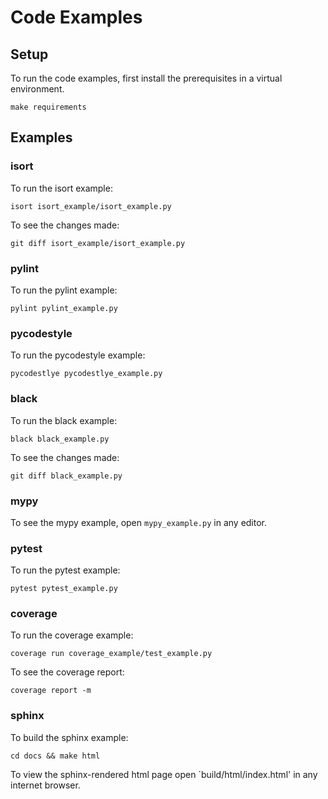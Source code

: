 # Code Examples

## Setup
To run the code examples, first install the prerequisites in a virtual environment.

    make requirements


## Examples

### isort
To run the isort example:
    
    isort isort_example/isort_example.py

To see the changes made:
    
    git diff isort_example/isort_example.py

### pylint
To run the pylint example:
    
    pylint pylint_example.py

### pycodestyle
To run the pycodestyle example:
    
    pycodestlye pycodestlye_example.py

### black
To run the black example:
    
    black black_example.py

To see the changes made:
    
    git diff black_example.py

### mypy
To see the mypy example, open `mypy_example.py` in any editor.

### pytest
To run the pytest example:
    
    pytest pytest_example.py

### coverage
To run the coverage example:
    
    coverage run coverage_example/test_example.py

To see the coverage report:
    
    coverage report -m

### sphinx
To build the sphinx example:
    
    cd docs && make html

To view the sphinx-rendered html page open `build/html/index.html' in any internet browser.
